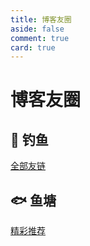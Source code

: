 ```yaml
---
title: 博客友圈
aside: false
comment: true
card: true
---
```


# 博客友圈

## 🎣 钓鱼

[全部友链](/pages/link)


## 🐟 鱼塘

[精彩推荐](https://rss.811520.xyz/)
